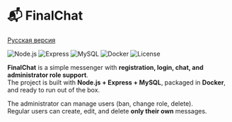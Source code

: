# 📬 FinalChat

[Русская версия](./README.md)

![Node.js](https://img.shields.io/badge/Node.js-20.x-green?logo=node.js)
![Express](https://img.shields.io/badge/Express.js-Backend-blue)
![MySQL](https://img.shields.io/badge/MySQL-8.0-orange?logo=mysql)
![Docker](https://img.shields.io/badge/Docker-Compose-informational?logo=docker)
![License](https://img.shields.io/badge/License-MIT-yellow)

**FinalChat** is a simple messenger with **registration, login, chat, and administrator role support**.  
The project is built with **Node.js + Express + MySQL**, packaged in **Docker**, and ready to run out of the box.  

The administrator can manage users (ban, change role, delete).  
Regular users can create, edit, and delete **only their own** messages.
